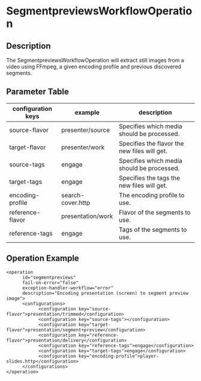 # SegmentpreviewsWorkflowOperation

## Description
The SegmentpreviewsWorkflowOperation will extract still images from a video using FFmpeg, a given encoding profile and previous discovered segments.

## Parameter Table

|configuration keys|example|description|
|------------------|-------|-----------| 
|source-flavor|presenter/source|Specifies which media should be processed.|
|target-flavor|presenter/work|Specifies the flavor the new files will get.|
|source-tags	|engage	|Specifies which media should be processed.	 |
|target-tags	|engage	|Specifies the tags the new files will get.	 |
|encoding-profile	|search-cover.http	|The encoding profile to use.	 |
|reference-flavor	|presentation/work	|Flavor of the segments to use.	 |
|reference-tags	|engage	|Tags of the segments to use.	 |
 
## Operation Example

    <operation
          id="segmentpreviews"
          fail-on-error="false"
          exception-handler-workflow="error"
          description="Encoding presentation (screen) to segment preview image">
          <configurations>
                <configuration key="source-flavor">presentation/trimmed</configuration>
                <configuration key="source-tags"></configuration>
                <configuration key="target-flavor">presentation/segment+preview</configuration>
                <configuration key="reference-flavor">presentation/delivery</configuration>
                <configuration key="reference-tags">engage</configuration>
                <configuration key="target-tags">engage</configuration>
                <configuration key="encoding-profile">player-slides.http</configuration>
          </configurations>
    </operation>
